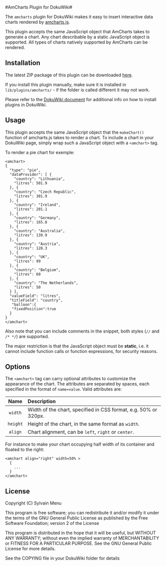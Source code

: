 #AmCharts Plugin for DokuWiki#

The `amcharts` plugin for DokuWiki makes it easy to insert interactive data charts rendered by [amcharts.js](http://www.amcharts.com/).

This plugin accepts the same JavaScript object that AmCharts takes to generate a chart. Any chart describable by a static JavaScript object is supported. All types of charts natively supported by AmCharts can be rendered.

## Installation ##
The latest ZIP package of this plugin can be downloaded [here](https://github.com/35niavlys/dokuwiki-plugin-amcharts/archive/master.zip).

If you install this plugin manually, make sure it is installed in `lib/plugins/amcharts/` - if the folder is called different it may not work.

Please refer to the [DokuWiki document](http://www.dokuwiki.org/plugins) for additional info on how to install plugins in DokuWiki.

## Usage ##
This plugin accepts the same JavaScript object that the `makeChart()` function of amcharts.js takes to render a chart. To include a chart in your DokuWiki page, simply wrap such a JavaScript object with a `<amchart>` tag.

To render a pie chart for exemple:
```
<amchart>
{
  "type": "pie",
  "dataProvider": [ {
    "country": "Lithuania",
    "litres": 501.9
  }, {
    "country": "Czech Republic",
    "litres": 301.9
  }, {
    "country": "Ireland",
    "litres": 201.1
  }, {
    "country": "Germany",
    "litres": 165.8
  }, {
    "country": "Australia",
    "litres": 139.9
  }, {
    "country": "Austria",
    "litres": 128.3
  }, {
    "country": "UK",
    "litres": 99
  }, {
    "country": "Belgium",
    "litres": 60
  }, {
    "country": "The Netherlands",
    "litres": 50
  } ],
  "valueField": "litres",
  "titleField": "country",
   "balloon":{
   "fixedPosition":true
  }
}
</amchart>
```

Also note that you can include comments in the snippet, both styles (`//` and `/* */`) are supported.

The major restriction is that the JavaScript object must be **static**, i.e. it cannot include function calls or function expressions, for security reasons.

## Options ##
The `<amchart>` tag can carry optional attributes to customize the appearance of the chart. The attributes are separated by spaces, each specified in the format of `name=value`. Valid attributes are:

| Name     | Description |
|:--------:|:----------- |
| `width`  | Width of the chart, specified in CSS format, e.g. 50% or 320px. |
| `height` | Height of the chart, in the same format as `width`. |
| `align`  | Chart alignment, can be `left`, `right` or `center`. |

For instance to make your chart occupying half width of its container and floated to the right:
```
<amchart align="right" width=50% >
  {
    ...
  }
</amchart>
```

## License ##
Copyright (C) Sylvain Menu

This program is free software; you can redistribute it and/or modify
it under the terms of the GNU General Public License as published by
the Free Software Foundation; version 2 of the License

This program is distributed in the hope that it will be useful,
but WITHOUT ANY WARRANTY; without even the implied warranty of
MERCHANTABILITY or FITNESS FOR A PARTICULAR PURPOSE.  See the
GNU General Public License for more details.

See the COPYING file in your DokuWiki folder for details
